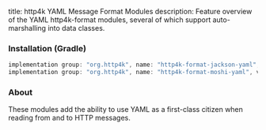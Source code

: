 title: http4k YAML Message Format Modules
description: Feature overview of the YAML http4k-format modules, several of which support auto-marshalling into data classes.

### Installation (Gradle)

```groovy
implementation group: "org.http4k", name: "http4k-format-jackson-yaml", version: "4.35.0.0"
implementation group: "org.http4k", name: "http4k-format-moshi-yaml", version: "4.35.0.0"
```

### About
These modules add the ability to use YAML as a first-class citizen when reading from and to HTTP messages. 

[http4k]: https://http4k.org
